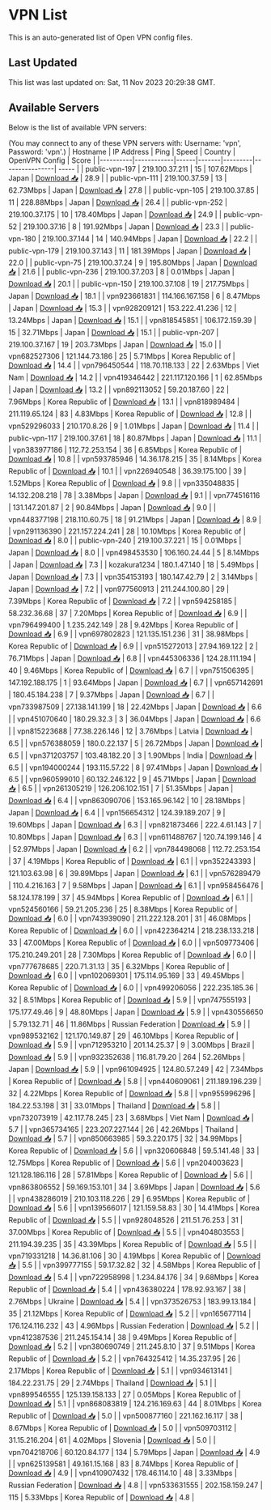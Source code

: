 # VPN List

This is an auto-generated list of Open VPN config files.

## Last Updated

This list was last updated on: Sat, 11 Nov 2023 20:29:38 GMT.

## Available Servers

Below is the list of available VPN servers:

(You may connect to any of these VPN servers with: Username: 'vpn', Password: 'vpn'.)
| Hostname | IP Address | Ping | Speed | Country | OpenVPN Config | Score |
|----------|------------|------|-------|---------|----------------| ----- |
| public-vpn-197 | 219.100.37.211 | 15 | 107.62Mbps | Japan | [Download 📥](./configs/server_0_JP.ovpn) | 28.9 |
| public-vpn-111 | 219.100.37.59 | 13 | 62.73Mbps | Japan | [Download 📥](./configs/server_1_JP.ovpn) | 27.8 |
| public-vpn-105 | 219.100.37.85 | 11 | 228.88Mbps | Japan | [Download 📥](./configs/server_2_JP.ovpn) | 26.4 |
| public-vpn-252 | 219.100.37.175 | 10 | 178.40Mbps | Japan | [Download 📥](./configs/server_3_JP.ovpn) | 24.9 |
| public-vpn-52 | 219.100.37.16 | 8 | 191.92Mbps | Japan | [Download 📥](./configs/server_4_JP.ovpn) | 23.3 |
| public-vpn-180 | 219.100.37.144 | 14 | 140.94Mbps | Japan | [Download 📥](./configs/server_5_JP.ovpn) | 22.2 |
| public-vpn-179 | 219.100.37.143 | 11 | 181.39Mbps | Japan | [Download 📥](./configs/server_6_JP.ovpn) | 22.0 |
| public-vpn-75 | 219.100.37.24 | 9 | 195.80Mbps | Japan | [Download 📥](./configs/server_7_JP.ovpn) | 21.6 |
| public-vpn-236 | 219.100.37.203 | 8 | 0.01Mbps | Japan | [Download 📥](./configs/server_8_JP.ovpn) | 20.1 |
| public-vpn-150 | 219.100.37.108 | 19 | 217.75Mbps | Japan | [Download 📥](./configs/server_9_JP.ovpn) | 18.1 |
| vpn923661831 | 114.166.167.158 | 6 | 8.47Mbps | Japan | [Download 📥](./configs/server_10_JP.ovpn) | 15.3 |
| vpn928209121 | 153.222.41.236 | 12 | 13.24Mbps | Japan | [Download 📥](./configs/server_11_JP.ovpn) | 15.1 |
| vpn818545851 | 106.172.159.39 | 15 | 32.71Mbps | Japan | [Download 📥](./configs/server_12_JP.ovpn) | 15.1 |
| public-vpn-207 | 219.100.37.167 | 19 | 203.73Mbps | Japan | [Download 📥](./configs/server_13_JP.ovpn) | 15.0 |
| vpn682527306 | 121.144.73.186 | 25 | 5.71Mbps | Korea Republic of | [Download 📥](./configs/server_14_KR.ovpn) | 14.4 |
| vpn796450544 | 118.70.118.133 | 22 | 2.63Mbps | Viet Nam | [Download 📥](./configs/server_15_VN.ovpn) | 14.2 |
| vpn419346442 | 221.117.120.166 | 1 | 62.85Mbps | Japan | [Download 📥](./configs/server_16_JP.ovpn) | 13.2 |
| vpn892113052 | 59.20.187.60 | 22 | 7.96Mbps | Korea Republic of | [Download 📥](./configs/server_17_KR.ovpn) | 13.1 |
| vpn818989484 | 211.119.65.124 | 83 | 4.83Mbps | Korea Republic of | [Download 📥](./configs/server_18_KR.ovpn) | 12.8 |
| vpn529296033 | 210.170.8.26 | 9 | 1.01Mbps | Japan | [Download 📥](./configs/server_19_JP.ovpn) | 11.4 |
| public-vpn-117 | 219.100.37.61 | 18 | 80.87Mbps | Japan | [Download 📥](./configs/server_20_JP.ovpn) | 11.1 |
| vpn383977186 | 112.72.253.154 | 36 | 6.85Mbps | Korea Republic of | [Download 📥](./configs/server_21_KR.ovpn) | 10.8 |
| vpn593785946 | 14.36.178.215 | 35 | 8.14Mbps | Korea Republic of | [Download 📥](./configs/server_22_KR.ovpn) | 10.1 |
| vpn226940548 | 36.39.175.100 | 39 | 1.52Mbps | Korea Republic of | [Download 📥](./configs/server_23_KR.ovpn) | 9.8 |
| vpn335048835 | 14.132.208.218 | 78 | 3.38Mbps | Japan | [Download 📥](./configs/server_24_JP.ovpn) | 9.1 |
| vpn774516116 | 131.147.201.87 | 2 | 90.84Mbps | Japan | [Download 📥](./configs/server_25_JP.ovpn) | 9.0 |
| vpn448377198 | 218.110.60.75 | 18 | 91.21Mbps | Japan | [Download 📥](./configs/server_26_JP.ovpn) | 8.9 |
| vpn291136390 | 221.157.224.241 | 28 | 10.10Mbps | Korea Republic of | [Download 📥](./configs/server_27_KR.ovpn) | 8.0 |
| public-vpn-240 | 219.100.37.221 | 15 | 0.01Mbps | Japan | [Download 📥](./configs/server_28_JP.ovpn) | 8.0 |
| vpn498453530 | 106.160.24.44 | 5 | 8.14Mbps | Japan | [Download 📥](./configs/server_29_JP.ovpn) | 7.3 |
| kozakura1234 | 180.1.47.140 | 18 | 5.49Mbps | Japan | [Download 📥](./configs/server_30_JP.ovpn) | 7.3 |
| vpn354153193 | 180.147.42.79 | 2 | 3.14Mbps | Japan | [Download 📥](./configs/server_31_JP.ovpn) | 7.2 |
| vpn977560913 | 211.244.100.80 | 29 | 7.39Mbps | Korea Republic of | [Download 📥](./configs/server_32_KR.ovpn) | 7.2 |
| vpn594258185 | 58.232.36.68 | 37 | 7.20Mbps | Korea Republic of | [Download 📥](./configs/server_33_KR.ovpn) | 6.9 |
| vpn796499400 | 1.235.242.149 | 28 | 9.42Mbps | Korea Republic of | [Download 📥](./configs/server_34_KR.ovpn) | 6.9 |
| vpn697802823 | 121.135.151.236 | 31 | 38.98Mbps | Korea Republic of | [Download 📥](./configs/server_35_KR.ovpn) | 6.9 |
| vpn515272013 | 27.94.169.122 | 2 | 76.71Mbps | Japan | [Download 📥](./configs/server_36_JP.ovpn) | 6.8 |
| vpn445306336 | 124.28.111.194 | 40 | 9.46Mbps | Korea Republic of | [Download 📥](./configs/server_37_KR.ovpn) | 6.7 |
| vpn751506395 | 147.192.188.175 | 1 | 93.64Mbps | Japan | [Download 📥](./configs/server_38_JP.ovpn) | 6.7 |
| vpn657142691 | 180.45.184.238 | 7 | 9.37Mbps | Japan | [Download 📥](./configs/server_39_JP.ovpn) | 6.7 |
| vpn733987509 | 27.138.141.199 | 18 | 22.42Mbps | Japan | [Download 📥](./configs/server_40_JP.ovpn) | 6.6 |
| vpn451070640 | 180.29.32.3 | 3 | 36.04Mbps | Japan | [Download 📥](./configs/server_41_JP.ovpn) | 6.6 |
| vpn815223688 | 77.38.226.146 | 12 | 3.76Mbps | Latvia | [Download 📥](./configs/server_42_LV.ovpn) | 6.5 |
| vpn576388059 | 180.0.22.137 | 5 | 26.72Mbps | Japan | [Download 📥](./configs/server_43_JP.ovpn) | 6.5 |
| vpn371203757 | 103.48.182.20 | 3 | 1.90Mbps | India | [Download 📥](./configs/server_44_IN.ovpn) | 6.5 |
| vpn194000244 | 193.115.57.22 | 8 | 97.41Mbps | Japan | [Download 📥](./configs/server_45_JP.ovpn) | 6.5 |
| vpn960599010 | 60.132.246.122 | 9 | 45.71Mbps | Japan | [Download 📥](./configs/server_46_JP.ovpn) | 6.5 |
| vpn261305219 | 126.206.102.151 | 7 | 51.35Mbps | Japan | [Download 📥](./configs/server_47_JP.ovpn) | 6.4 |
| vpn863090706 | 153.165.96.142 | 10 | 28.18Mbps | Japan | [Download 📥](./configs/server_48_JP.ovpn) | 6.4 |
| vpn156654312 | 124.39.189.207 | 9 | 19.60Mbps | Japan | [Download 📥](./configs/server_49_JP.ovpn) | 6.3 |
| vpn821873466 | 222.4.61.143 | 7 | 10.80Mbps | Japan | [Download 📥](./configs/server_50_JP.ovpn) | 6.3 |
| vpn611488767 | 120.74.199.146 | 4 | 52.97Mbps | Japan | [Download 📥](./configs/server_51_JP.ovpn) | 6.2 |
| vpn784498068 | 112.72.253.154 | 37 | 4.19Mbps | Korea Republic of | [Download 📥](./configs/server_52_KR.ovpn) | 6.1 |
| vpn352243393 | 121.103.63.98 | 6 | 39.89Mbps | Japan | [Download 📥](./configs/server_53_JP.ovpn) | 6.1 |
| vpn576289479 | 110.4.216.163 | 7 | 9.58Mbps | Japan | [Download 📥](./configs/server_54_JP.ovpn) | 6.1 |
| vpn958456476 | 58.124.178.199 | 37 | 45.94Mbps | Korea Republic of | [Download 📥](./configs/server_55_KR.ovpn) | 6.1 |
| vpn524560166 | 59.21.205.236 | 25 | 8.38Mbps | Korea Republic of | [Download 📥](./configs/server_56_KR.ovpn) | 6.0 |
| vpn743939090 | 211.222.128.201 | 31 | 46.08Mbps | Korea Republic of | [Download 📥](./configs/server_57_KR.ovpn) | 6.0 |
| vpn422364214 | 218.238.133.218 | 33 | 47.00Mbps | Korea Republic of | [Download 📥](./configs/server_58_KR.ovpn) | 6.0 |
| vpn509773406 | 175.210.249.201 | 28 | 7.30Mbps | Korea Republic of | [Download 📥](./configs/server_59_KR.ovpn) | 6.0 |
| vpn777678685 | 220.71.31.13 | 35 | 6.32Mbps | Korea Republic of | [Download 📥](./configs/server_60_KR.ovpn) | 6.0 |
| vpn102069301 | 175.114.95.169 | 33 | 49.45Mbps | Korea Republic of | [Download 📥](./configs/server_61_KR.ovpn) | 6.0 |
| vpn499206056 | 222.235.185.36 | 32 | 8.51Mbps | Korea Republic of | [Download 📥](./configs/server_62_KR.ovpn) | 5.9 |
| vpn747555193 | 175.177.49.46 | 9 | 48.80Mbps | Japan | [Download 📥](./configs/server_63_JP.ovpn) | 5.9 |
| vpn430556650 | 5.79.132.71 | 46 | 11.86Mbps | Russian Federation | [Download 📥](./configs/server_64_RU.ovpn) | 5.9 |
| vpn989532162 | 121.170.149.87 | 29 | 46.10Mbps | Korea Republic of | [Download 📥](./configs/server_65_KR.ovpn) | 5.9 |
| vpn712953210 | 201.14.25.37 | 9 | 3.00Mbps | Brazil | [Download 📥](./configs/server_66_BR.ovpn) | 5.9 |
| vpn932352638 | 116.81.79.20 | 264 | 52.26Mbps | Japan | [Download 📥](./configs/server_67_JP.ovpn) | 5.9 |
| vpn961094925 | 124.80.57.249 | 42 | 7.34Mbps | Korea Republic of | [Download 📥](./configs/server_68_KR.ovpn) | 5.8 |
| vpn440609061 | 211.189.196.239 | 32 | 4.22Mbps | Korea Republic of | [Download 📥](./configs/server_69_KR.ovpn) | 5.8 |
| vpn955996296 | 184.22.53.198 | 31 | 33.01Mbps | Thailand | [Download 📥](./configs/server_70_TH.ovpn) | 5.8 |
| vpn732073919 | 42.117.78.245 | 23 | 3.68Mbps | Viet Nam | [Download 📥](./configs/server_71_VN.ovpn) | 5.7 |
| vpn365734165 | 223.207.227.144 | 26 | 42.26Mbps | Thailand | [Download 📥](./configs/server_72_TH.ovpn) | 5.7 |
| vpn850663985 | 59.3.220.175 | 32 | 34.99Mbps | Korea Republic of | [Download 📥](./configs/server_73_KR.ovpn) | 5.6 |
| vpn320606848 | 59.5.141.48 | 33 | 12.75Mbps | Korea Republic of | [Download 📥](./configs/server_74_KR.ovpn) | 5.6 |
| vpn204003623 | 121.128.186.116 | 28 | 57.81Mbps | Korea Republic of | [Download 📥](./configs/server_75_KR.ovpn) | 5.6 |
| vpn863806552 | 59.169.153.101 | 34 | 3.69Mbps | Japan | [Download 📥](./configs/server_76_JP.ovpn) | 5.6 |
| vpn438286019 | 210.103.118.226 | 29 | 6.95Mbps | Korea Republic of | [Download 📥](./configs/server_77_KR.ovpn) | 5.6 |
| vpn139566017 | 121.159.58.83 | 30 | 14.41Mbps | Korea Republic of | [Download 📥](./configs/server_78_KR.ovpn) | 5.5 |
| vpn928048526 | 211.51.76.253 | 31 | 37.00Mbps | Korea Republic of | [Download 📥](./configs/server_79_KR.ovpn) | 5.5 |
| vpn404803553 | 211.194.39.235 | 35 | 43.39Mbps | Korea Republic of | [Download 📥](./configs/server_80_KR.ovpn) | 5.5 |
| vpn719331218 | 14.36.81.106 | 30 | 4.19Mbps | Korea Republic of | [Download 📥](./configs/server_81_KR.ovpn) | 5.5 |
| vpn399777155 | 59.17.32.82 | 32 | 4.58Mbps | Korea Republic of | [Download 📥](./configs/server_82_KR.ovpn) | 5.4 |
| vpn722958998 | 1.234.84.176 | 34 | 9.68Mbps | Korea Republic of | [Download 📥](./configs/server_83_KR.ovpn) | 5.4 |
| vpn436380224 | 178.92.93.167 | 38 | 2.76Mbps | Ukraine | [Download 📥](./configs/server_84_UA.ovpn) | 5.4 |
| vpn373526753 | 183.99.13.184 | 35 | 21.12Mbps | Korea Republic of | [Download 📥](./configs/server_85_KR.ovpn) | 5.2 |
| vpn165677114 | 176.124.116.232 | 43 | 4.96Mbps | Russian Federation | [Download 📥](./configs/server_86_RU.ovpn) | 5.2 |
| vpn412387536 | 211.245.154.14 | 38 | 9.49Mbps | Korea Republic of | [Download 📥](./configs/server_87_KR.ovpn) | 5.2 |
| vpn380690749 | 211.245.8.10 | 37 | 9.51Mbps | Korea Republic of | [Download 📥](./configs/server_88_KR.ovpn) | 5.2 |
| vpn764325412 | 14.35.237.95 | 26 | 2.17Mbps | Korea Republic of | [Download 📥](./configs/server_89_KR.ovpn) | 5.1 |
| vpn934613141 | 184.22.231.75 | 29 | 2.74Mbps | Thailand | [Download 📥](./configs/server_90_TH.ovpn) | 5.1 |
| vpn899546555 | 125.139.158.133 | 27 | 0.05Mbps | Korea Republic of | [Download 📥](./configs/server_91_KR.ovpn) | 5.1 |
| vpn868083819 | 124.216.169.63 | 44 | 8.01Mbps | Korea Republic of | [Download 📥](./configs/server_92_KR.ovpn) | 5.0 |
| vpn500877160 | 221.162.16.117 | 38 | 8.67Mbps | Korea Republic of | [Download 📥](./configs/server_93_KR.ovpn) | 5.0 |
| vpn509703112 | 31.15.216.204 | 61 | 4.02Mbps | Slovenia | [Download 📥](./configs/server_94_SI.ovpn) | 5.0 |
| vpn704218706 | 60.120.84.177 | 134 | 5.79Mbps | Japan | [Download 📥](./configs/server_95_JP.ovpn) | 4.9 |
| vpn625139581 | 49.161.15.168 | 83 | 8.74Mbps | Korea Republic of | [Download 📥](./configs/server_96_KR.ovpn) | 4.9 |
| vpn410907432 | 178.46.114.10 | 48 | 3.33Mbps | Russian Federation | [Download 📥](./configs/server_97_RU.ovpn) | 4.8 |
| vpn533631555 | 202.158.159.247 | 115 | 5.33Mbps | Korea Republic of | [Download 📥](./configs/server_98_KR.ovpn) | 4.8 |
